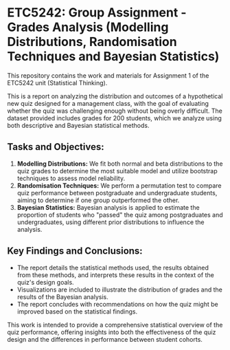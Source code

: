 # ETC5242: Group Assignment - Grades Analysis (Modelling Distributions, Randomisation Techniques and Bayesian Statistics)

This repository contains the work and materials for Assignment 1 of the ETC5242 unit (Statistical Thinking).

This is a report on analyzing the distribution and outcomes of a hypothetical new quiz designed for a management class, with the goal of evaluating whether the quiz was challenging enough without being overly difficult. The dataset provided includes grades for 200 students, which we analyze using both descriptive and Bayesian statistical methods.

## Tasks and Objectives:
1. **Modelling Distributions:** We fit both normal and beta distributions to the quiz grades to determine the most suitable model and utilize bootstrap techniques to assess model reliability.
2. **Randomisation Techniques:** We perform a permutation test to compare quiz performance between postgraduate and undergraduate students, aiming to determine if one group outperformed the other.
3. **Bayesian Statistics:** Bayesian analysis is applied to estimate the proportion of students who "passed" the quiz among postgraduates and undergraduates, using different prior distributions to influence the analysis.

## Key Findings and Conclusions:
- The report details the statistical methods used, the results obtained from these methods, and interprets these results in the context of the quiz's design goals.
- Visualizations are included to illustrate the distribution of grades and the results of the Bayesian analysis.
- The report concludes with recommendations on how the quiz might be improved based on the statistical findings.

This work is intended to provide a comprehensive statistical overview of the quiz performance, offering insights into both the effectiveness of the quiz design and the differences in performance between student cohorts.

